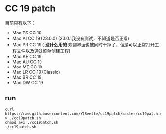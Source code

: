 # CC 19 patch

目前只有以下：

* Mac PS CC 19
* Mac AI CC 19 (23.0.0) (23.0.1我没有测试，不知道是否正常)
* Mac PR CC 19 ( **~~没什么用的~~** 欢迎界面也被同时干掉了，但是可以正常打开工程文件以及通过菜单创建工程)
* Mac AE CC 19
* Mac AU CC 19
* Mac ME CC 19
* Mac LR CC 19 (Classic)
* Mac BR CC 19
* Mac DW CC 19

## run
```
curl https://raw.githubusercontent.com/YJBeetle/cc19patch/master/cc19patch.sh > ./cc19patch.sh
chmod a+x ./cc19patch.sh
./cc19patch.sh
```
